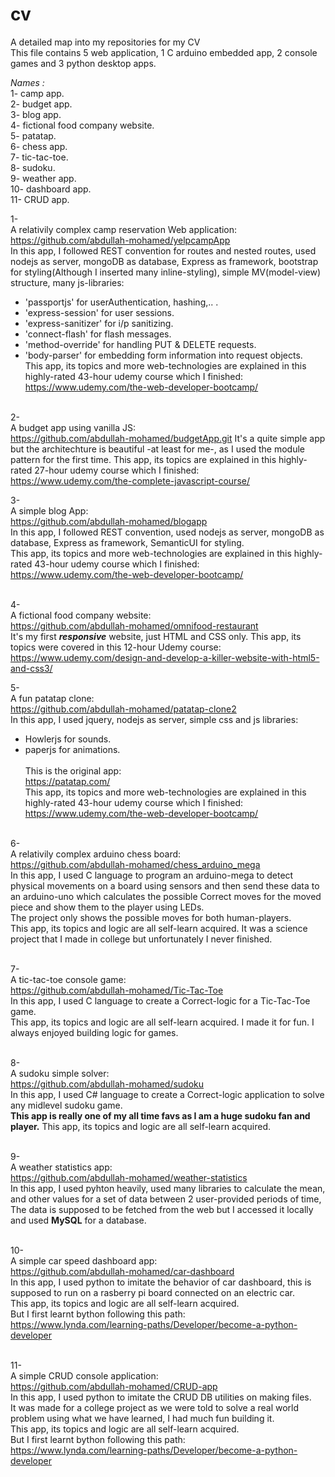 # cv
A detailed map into my repositories for my CV<br>
This file contains 5 web application, 1 C arduino embedded app, 2 console games and 3 python desktop apps.<br>

<em>Names :</em><br>
1- camp app. <br>
2- budget app. <br>
3- blog app. <br>
4- fictional food company website. <br>
5- patatap. <br>
6- chess app. <br>
7- tic-tac-toe. <br>
8- sudoku. <br>
9- weather app. <br>
10- dashboard app. <br>
11- CRUD app. <br>

1-<br>
 A relativily complex camp reservation Web application:<br>
   https://github.com/abdullah-mohamed/yelpcampApp<br>
 In this app, I followed REST convention for routes and nested routes, used nodejs as server, mongoDB as database, Express as framework,  bootstrap for styling(Although I inserted many inline-styling), simple MV(model-view) structure, many js-libraries:<br>
  - 'passportjs' for userAuthentication, hashing,.. .
  - 'express-session' for user sessions.
  - 'express-sanitizer' for i/p sanitizing.
  - 'connect-flash' for flash messages.
  - 'method-override' for handling PUT & DELETE requests.
  - 'body-parser' for embedding form information into request objects.<br>
This app, its topics and more web-technologies are explained in this highly-rated 43-hour udemy course which I finished:<br>
  https://www.udemy.com/the-web-developer-bootcamp/<br><br>
  
2- <br>
 A budget app using vanilla JS: <br>
    https://github.com/abdullah-mohamed/budgetApp.git
It's a quite simple app but the architechture is beautiful -at least for me-, as I used the module pattern for the first time.
This app, its topics are explained in this highly-rated 27-hour udemy course which I finished: <br>
   https://www.udemy.com/the-complete-javascript-course/
 
3-<br>
 A simple blog App:<br>
   https://github.com/abdullah-mohamed/blogapp<br>
 In this app, I followed REST convention, used nodejs as server, mongoDB as database, Express as framework, SemanticUI for styling.<br>
 This app, its topics and more web-technologies are explained in this highly-rated 43-hour udemy course which I finished:<br>
   https://www.udemy.com/the-web-developer-bootcamp/<br><br>
 
4-<br>
 A fictional food company website: <br>
    https://github.com/abdullah-mohamed/omnifood-restaurant<br>
 It's my first <strong><em>responsive</em></strong> website, just HTML and CSS only.
 This app, its topics were covered in this 12-hour Udemy course:<br>
     https://www.udemy.com/design-and-develop-a-killer-website-with-html5-and-css3/

5-<br>
  A fun patatap clone:<br>
   https://github.com/abdullah-mohamed/patatap-clone2<br>
 In this app, I used jquery, nodejs as server, simple css and js libraries:<br>
  - Howlerjs for sounds.
  - paperjs for animations.<br><br>
 This is the original app:<br>
   https://patatap.com/<br>
 This app, its topics and more web-technologies are explained in this highly-rated 43-hour udemy course which I finished:<br>
   https://www.udemy.com/the-web-developer-bootcamp/<br><br>


6-<br>
  A relativily complex arduino chess board:<br>
   https://github.com/abdullah-mohamed/chess_arduino_mega<br>
 In this app, I used C language to program an arduino-mega to detect physical movements on a board using sensors and then send these  data to an arduino-uno which calculates the possible <bold> Correct </bold> moves for the moved piece and show them to the player using LEDs.<br>
 The project only shows the possible moves for both human-players.<br>
 This app, its topics and logic are all self-learn acquired. It was a science project that I made in college but unfortunately I never finished.<br><br>
 
 
7-<br>
 A tic-tac-toe console game:<br>
   https://github.com/abdullah-mohamed/Tic-Tac-Toe<br>
 In this app, I used C language to create a Correct-logic for a Tic-Tac-Toe game.<br>
 This app, its topics and logic are all self-learn acquired. I made it for fun. I always enjoyed building logic for games.<br><br>
 
 
8-<br>
 A sudoku simple solver:<br>
   https://github.com/abdullah-mohamed/sudoku<br>
 In this app, I used C# language to create a Correct-logic application to solve any midlevel sudoku game.<br>
 <strong>This app is really one of my all time favs as I am a huge sudoku fan and player.</strong>
 This app, its topics and logic are all self-learn acquired.<br><br>

 9-<br>
   A weather statistics app:<br>
     https://github.com/abdullah-mohamed/weather-statistics<br>
  In this app, I used pyhton heavily, used many libraries to calculate the mean, and other values for a set of data between 2 user-provided periods of time, The data is supposed to be fetched from the web but I accessed it locally and used <strong>MySQL</strong> for a database.<br><br>
 
 10-<br>
   A simple car speed dashboard app:<br>
     https://github.com/abdullah-mohamed/car-dashboard<br>
  In this app, I used python to imitate the behavior of car dashboard, this is supposed to run on a rasberry pi board connected on an electric car. <br>
 This app, its topics and logic are all self-learn acquired.<br>
 But I first learnt bython following this path:<br>
   https://www.lynda.com/learning-paths/Developer/become-a-python-developer<br><br>
   
 11-<br>
  A simple CRUD console application:<br>
    https://github.com/abdullah-mohamed/CRUD-app<br>
 In this app, I used python to imitate the CRUD DB utilities on making files.<br>
 It was made for a college project as we were told to solve a real world problem using what we have learned, I had much fun building it.<br>
 This app, its topics and logic are all self-learn acquired.<br>
 But I first learnt bython following this path:<br>
   https://www.lynda.com/learning-paths/Developer/become-a-python-developer<br><br>
